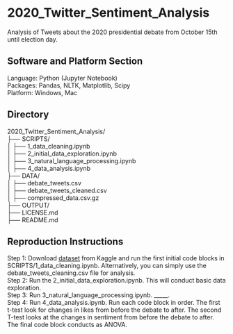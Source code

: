 # 2020_Twitter_Sentiment_Analysis

Analysis of Tweets about the 2020 presidential debate from October 15th until election day.

## Software and Platform Section
Language: Python (Jupyter Notebook) <br>
Packages: Pandas, NLTK, Matplotlib, Scipy <br>
Platform: Windows, Mac <br>

## Directory
2020_Twitter_Sentiment_Analysis/ <br>
├── SCRIPTS/ <br>
│   ├── 1_data_cleaning.ipynb <br>
│   ├── 2_initial_data_exploration.ipynb <br>
│   ├── 3_natural_language_processing.ipynb <br>
│   ├── 4_data_analysis.ipynb <br>
├── DATA/ <br>
│   ├── debate_tweets.csv <br>
│   ├── debate_tweets_cleaned.csv <br>
│   ├── compressed_data.csv.gz <br>
├── OUTPUT/ <br>
├── LICENSE.md <br>
├── README.md <br>

## Reproduction Instructions

Step 1: Download [dataset]([url](https://www.kaggle.com/datasets/manchunhui/us-election-2020-tweets)) from Kaggle and run the first initial code blocks in SCRIPTS/1_data_cleaning.ipynb. Alternatively, you can simply use the debate_tweets_cleaning.csv file for analysis. <br>
Step 2: Run the 2_initial_data_exploration.ipynb. This will conduct basic data exploration. <br>
Step 3: Run 3_natural_language_processing.ipynb. _____. <br>
Step 4: Run 4_data_analysis.ipynb. Run each code block in order. The first t-test look for changes in likes from before the debate to after. The second T-test looks at the changes in sentiment from before the debate to after. The final code block conducts as ANOVA. <br>
